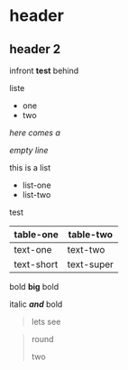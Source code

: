# header

## header 2

infront **test** behind

liste
- one
- two





*here comes a*

*empty line*

this is a list

- list-one
- list-two

test

|table-one|table-two|
|--------------|--------------|
|text-one|text-two|
|text-short|text-super|

bold **big** bold

italic ***and*** bold

> lets see

> round
>
> two


